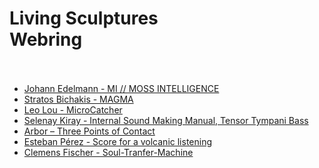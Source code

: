 Living Sculptures<br/>Webring<br/><br/>
===
- [Johann Edelmann - MI // MOSS INTELLIGENCE ](https://edelmaan.github.io/mossi/)
- [Stratos Bichakis - MAGMA](https://www.stratosbichakis.com/magma)
- [Leo Lou - MicroCatcher](https://leol0u.github.io/MicroCatcher-LL/)
- [Selenay Kiray - Internal Sound Making Manual, Tensor Tympani Bass](https://seloseloselo1.github.io/Tensor-Tympani-Bass/)
- [Arbor – Three Points of Contact](https://www.derrekchow.com/three-points-of-contact)
- [Esteban Pérez - Score for a volcanic listening](https://drive.google.com/file/d/1_TPWO7Qr_8dfDxbF1qNfYqHTZib6he-T/view?usp=drive_link)
- [Clemens Fischer - Soul-Tranfer-Machine](https://miro.com/app/board/uXjVLj5giUE=/)
<!-- - [text](url) -->
<!-- ^^ add/update your link here in the same form: "- [text](url)" -->
